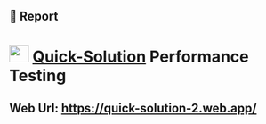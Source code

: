 ## :page_facing_up: Report
# <img src="https://i.ibb.co/B3rpcB9/20220617-224257-0000-01.png"  width="35" height="30">  [Quick-Solution](https://quick-solution-2.web.app/) Performance Testing
## Web Url: https://quick-solution-2.web.app/
